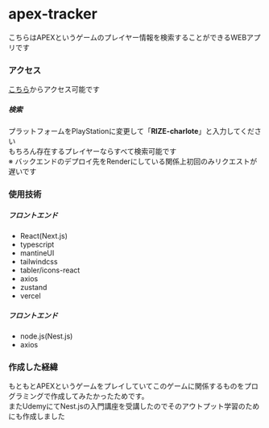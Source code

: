 # apex-tracker
こちらはAPEXというゲームのプレイヤー情報を検索することができるWEBアプリです
### アクセス
[こちら](https://apex-tracker-nine.vercel.app/)からアクセス可能です  
  ##### 検索  
  プラットフォームをPlayStationに変更して「**RIZE-charlote**」と入力してください  
  もちろん存在するプレイヤーならすべて検索可能です  
  ※ バックエンドのデプロイ先をRenderにしている関係上初回のみリクエストが遅いです
### 使用技術
  ##### フロントエンド
  - React(Next.js)
  - typescript
  - mantineUI
  - tailwindcss
  - tabler/icons-react
  - axios
  - zustand
  - vercel
  ##### フロントエンド
  - node.js(Nest.js)
  - axios
 ### 作成した経緯
 もともとAPEXというゲームをプレイしていてこのゲームに関係するものをプログラミングで作成してみたかったためです。  
 またUdemyにてNest.jsの入門講座を受講したのでそのアウトプット学習のためにも作成しました
